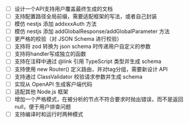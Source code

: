 - [ ] 设计一个API支持用户覆盖最终生成的文档
- [ ] 支持配置路径全局前缀，需要适配框架的写法，或者自己封装
- [ ] 模仿 nestjs 添加 addxxxAuth 方法
- [ ] 模仿 nestjs 添加 addGlobalResponse/addGlobalParameter 方法
- [ ] 更严格的校验（对 JSON Schema 进行校验）
- [ ] 支持将 zod 转换为 json schema 时传递用户自定义的参数
- [ ] 支持将handler写成独立的函数
- [ ] 支持在注释中通过 @link 引用 TypeScript 类型并生成 schema
- [ ] 支持使用 new Router() 定义路由，并对tag分组，需要新设计 API
- [ ] 支持通过 ClassValidator 校验请求参数并生成 schema
- [ ] 实现从 OpenAPI 生成客户端代码
- [ ] 适配其他 Node.js 框架
- [ ] 增加一个严格模式，在被分析的节点不符合要求时抛出错误，而不是返回null，便于用户排查问题
- [ ] 支持编译时和运行时两种模式
